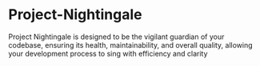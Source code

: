 # Project-Nightingale
Project Nightingale is designed to be the vigilant guardian of your codebase, ensuring its health, maintainability, and overall quality, allowing your development process to sing with efficiency and clarity
